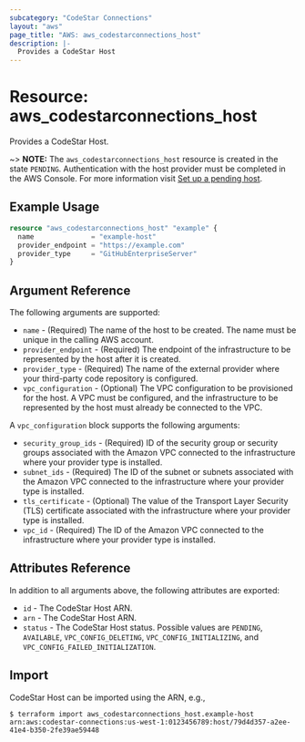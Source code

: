 ```yaml
---
subcategory: "CodeStar Connections"
layout: "aws"
page_title: "AWS: aws_codestarconnections_host"
description: |-
  Provides a CodeStar Host
---
```


# Resource: aws_codestarconnections_host

Provides a CodeStar Host.

~> **NOTE:** The `aws_codestarconnections_host` resource is created in the state `PENDING`. Authentication with the host provider must be completed in the AWS Console. For more information visit [Set up a pending host](https://docs.aws.amazon.com/dtconsole/latest/userguide/connections-host-setup.html).

## Example Usage

```terraform
resource "aws_codestarconnections_host" "example" {
  name              = "example-host"
  provider_endpoint = "https://example.com"
  provider_type     = "GitHubEnterpriseServer"
}
```

## Argument Reference

The following arguments are supported:

* `name` - (Required) The name of the host to be created. The name must be unique in the calling AWS account.
* `provider_endpoint` - (Required) The endpoint of the infrastructure to be represented by the host after it is created.
* `provider_type` - (Required) The name of the external provider where your third-party code repository is configured.
* `vpc_configuration` - (Optional) The VPC configuration to be provisioned for the host. A VPC must be configured, and the infrastructure to be represented by the host must already be connected to the VPC.

A `vpc_configuration` block supports the following arguments:

* `security_group_ids` - (Required) ID of the security group or security groups associated with the Amazon VPC connected to the infrastructure where your provider type is installed.
* `subnet_ids` - (Required) The ID of the subnet or subnets associated with the Amazon VPC connected to the infrastructure where your provider type is installed.
* `tls_certificate` - (Optional) The value of the Transport Layer Security (TLS) certificate associated with the infrastructure where your provider type is installed.
* `vpc_id` - (Required) The ID of the Amazon VPC connected to the infrastructure where your provider type is installed.

## Attributes Reference

In addition to all arguments above, the following attributes are exported:

* `id` - The CodeStar Host ARN.
* `arn` - The CodeStar Host ARN.
* `status` - The CodeStar Host status. Possible values are `PENDING`, `AVAILABLE`, `VPC_CONFIG_DELETING`, `VPC_CONFIG_INITIALIZING`, and `VPC_CONFIG_FAILED_INITIALIZATION`.

## Import

CodeStar Host can be imported using the ARN, e.g.,

```
$ terraform import aws_codestarconnections_host.example-host arn:aws:codestar-connections:us-west-1:0123456789:host/79d4d357-a2ee-41e4-b350-2fe39ae59448
```
